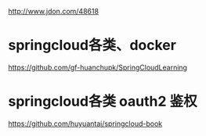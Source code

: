 http://www.jdon.com/48618


# springcloud各类、docker
https://github.com/gf-huanchupk/SpringCloudLearning 

# springcloud各类 oauth2 鉴权
https://github.com/huyuantai/springcloud-book